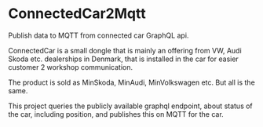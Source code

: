 ConnectedCar2Mqtt
=================

Publish data to MQTT from connected car GraphQL api.

ConnectedCar is a small dongle that is mainly an offering from VW, Audi Skoda etc. dealerships in Denmark, that is installed in the car for easier customer 2 workshop communication.

The product is sold as MinSkoda, MinAudi, MinVolkswagen etc. But all is the same.

This project queries the publicly available graphql endpoint, about status of the car, including position, and publishes this on MQTT for the car.


